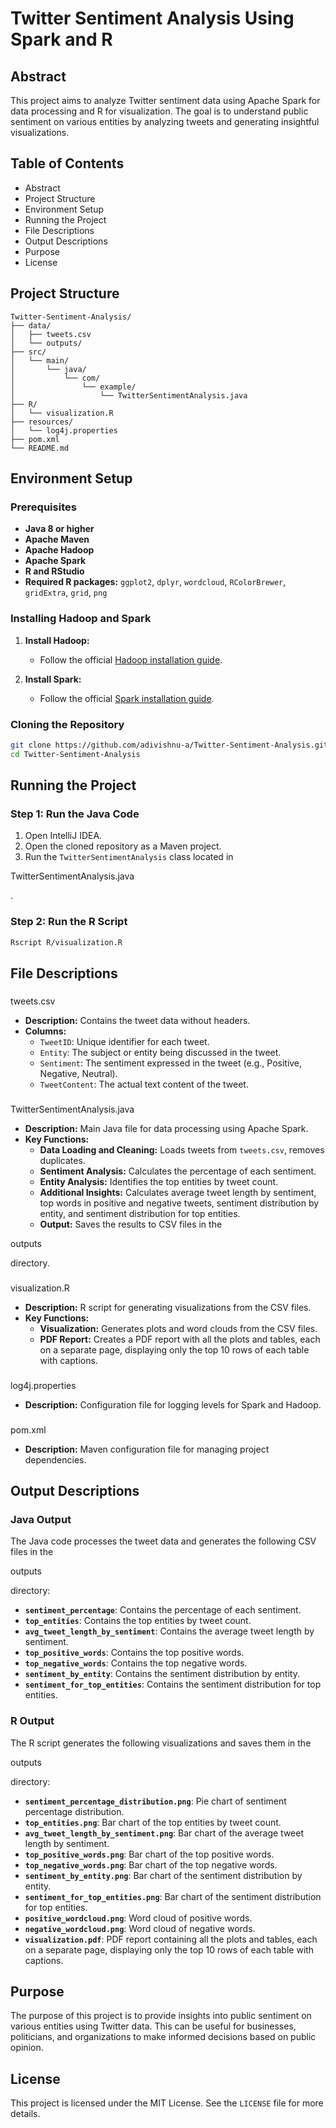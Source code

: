 # Twitter Sentiment Analysis Using Spark and R

## Abstract
This project aims to analyze Twitter sentiment data using Apache Spark for data processing and R for visualization. The goal is to understand public sentiment on various entities by analyzing tweets and generating insightful visualizations.

## Table of Contents
- Abstract
- Project Structure
- Environment Setup
- Running the Project
- File Descriptions
- Output Descriptions
- Purpose
- License

## Project Structure
```
Twitter-Sentiment-Analysis/
├── data/
│   ├── tweets.csv
│   └── outputs/
├── src/
│   └── main/
│       └── java/
│           └── com/
│               └── example/
│                   └── TwitterSentimentAnalysis.java
├── R/
│   └── visualization.R
├── resources/
│   └── log4j.properties
├── pom.xml
└── README.md
```

## Environment Setup

### Prerequisites
- **Java 8 or higher**
- **Apache Maven**
- **Apache Hadoop**
- **Apache Spark**
- **R and RStudio**
- **Required R packages:** `ggplot2`, `dplyr`, `wordcloud`, `RColorBrewer`, `gridExtra`, `grid`, `png`

### Installing Hadoop and Spark
1. **Install Hadoop:**
    - Follow the official [Hadoop installation guide](https://hadoop.apache.org/docs/stable/hadoop-project-dist/hadoop-common/SingleCluster.html).

2. **Install Spark:**
    - Follow the official [Spark installation guide](https://spark.apache.org/docs/latest/index.html).

### Cloning the Repository
```sh
git clone https://github.com/adivishnu-a/Twitter-Sentiment-Analysis.git
cd Twitter-Sentiment-Analysis
```

## Running the Project

### Step 1: Run the Java Code
1. Open IntelliJ IDEA.
2. Open the cloned repository as a Maven project.
3. Run the `TwitterSentimentAnalysis` class located in 

TwitterSentimentAnalysis.java

.

### Step 2: Run the R Script
```sh
Rscript R/visualization.R
```

## File Descriptions

### 

tweets.csv


- **Description:** Contains the tweet data without headers.
- **Columns:**
  - `TweetID`: Unique identifier for each tweet.
  - `Entity`: The subject or entity being discussed in the tweet.
  - `Sentiment`: The sentiment expressed in the tweet (e.g., Positive, Negative, Neutral).
  - `TweetContent`: The actual text content of the tweet.

### 

TwitterSentimentAnalysis.java


- **Description:** Main Java file for data processing using Apache Spark.
- **Key Functions:**
  - **Data Loading and Cleaning:** Loads tweets from `tweets.csv`, removes duplicates.
  - **Sentiment Analysis:** Calculates the percentage of each sentiment.
  - **Entity Analysis:** Identifies the top entities by tweet count.
  - **Additional Insights:** Calculates average tweet length by sentiment, top words in positive and negative tweets, sentiment distribution by entity, and sentiment distribution for top entities.
  - **Output:** Saves the results to CSV files in the 

outputs

 directory.

### 

visualization.R


- **Description:** R script for generating visualizations from the CSV files.
- **Key Functions:**
  - **Visualization:** Generates plots and word clouds from the CSV files.
  - **PDF Report:** Creates a PDF report with all the plots and tables, each on a separate page, displaying only the top 10 rows of each table with captions.

### 

log4j.properties


- **Description:** Configuration file for logging levels for Spark and Hadoop.

### 

pom.xml


- **Description:** Maven configuration file for managing project dependencies.

## Output Descriptions

### Java Output
The Java code processes the tweet data and generates the following CSV files in the 

outputs

 directory:
- **`sentiment_percentage`**: Contains the percentage of each sentiment.
- **`top_entities`**: Contains the top entities by tweet count.
- **`avg_tweet_length_by_sentiment`**: Contains the average tweet length by sentiment.
- **`top_positive_words`**: Contains the top positive words.
- **`top_negative_words`**: Contains the top negative words.
- **`sentiment_by_entity`**: Contains the sentiment distribution by entity.
- **`sentiment_for_top_entities`**: Contains the sentiment distribution for top entities.

### R Output
The R script generates the following visualizations and saves them in the 

outputs

 directory:
- **`sentiment_percentage_distribution.png`**: Pie chart of sentiment percentage distribution.
- **`top_entities.png`**: Bar chart of the top entities by tweet count.
- **`avg_tweet_length_by_sentiment.png`**: Bar chart of the average tweet length by sentiment.
- **`top_positive_words.png`**: Bar chart of the top positive words.
- **`top_negative_words.png`**: Bar chart of the top negative words.
- **`sentiment_by_entity.png`**: Bar chart of the sentiment distribution by entity.
- **`sentiment_for_top_entities.png`**: Bar chart of the sentiment distribution for top entities.
- **`positive_wordcloud.png`**: Word cloud of positive words.
- **`negative_wordcloud.png`**: Word cloud of negative words.
- **`visualization.pdf`**: PDF report containing all the plots and tables, each on a separate page, displaying only the top 10 rows of each table with captions.

## Purpose
The purpose of this project is to provide insights into public sentiment on various entities using Twitter data. This can be useful for businesses, politicians, and organizations to make informed decisions based on public opinion.

## License
This project is licensed under the MIT License. See the `LICENSE` file for more details.
